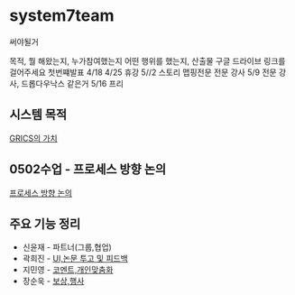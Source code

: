 # system7team
써야될거

목적, 뭘 해왔는지, 누가참여했는지 어떤 행위를 했는지, 산출물 구글 드라이브 링크를 걸어주세요
첫번쨰발표 4/18
4/25  휴강
5//2 스토리 맵핑전문 전문 강사
5/9 전문 강사, 드롭다우낙스 같은거
5/16 프리


## 시스템 목적

[GRICS의 가치](https://docs.google.com/document/d/1fWm-J6UeJ60oKYjEZfuag-GVbmVdBMcvTUaR9_bKL7I/edit?usp=sharing)

## 0502수업 - 프로세스 방향 논의

[프로세스 방향 논의](https://docs.google.com/document/d/1E6Cs18sF1S8Ut9qncVUewU5OmdyBe0tASECeqbWw4Fo/edit?usp=sharing)

## 주요 기능 정리

- 신윤재 - 파트너(그룹,협업)
- 곽희진 - [UI,논문 투고 및 피드백](https://docs.google.com/document/d/1c9a9jfIsu35TnvJ6-YM-I-3cj2weCtX00Pw99wihWr0/edit?usp=sharing)
- 지민영 - [코멘트,개인맞춤화](https://docs.google.com/document/d/1sRaWD4eZA3fIErhJIjohYoO-X-TD1gSUDXgicUwR9TQ/edit?usp=sharing)
- 장순욱 - [보상,행사](https://docs.google.com/document/d/1Y4psVSgFUTTApKx7PHNH8mkEGCLT6rqgLysZSGQbIdM/edit?usp=sharing)

